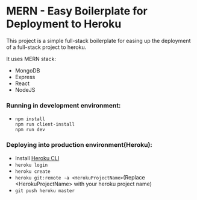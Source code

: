 # MERN - Easy Boilerplate for Deployment to Heroku

This project is a simple full-stack boilerplate for easing up the deployment of a full-stack project to heroku.

It uses MERN stack:
- MongoDB
- Express
- React
- NodeJS


### Running in development environment:
 - ```
   npm install
   npm run client-install
   npm run dev
   ```
   
### Deploying into production environment(Heroku):
- Install [Heroku CLI](https://devcenter.heroku.com/articles/heroku-command-line)
- ```heroku login```
- ```heroku create```
- ```heroku git:remote -a <HerokuProjectName>```(Replace \<HerokuProjectName> with your heroku project name)
- ```git push heroku master```
   

